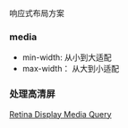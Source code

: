 响应式布局方案


### media

+ min-width: 从小到大适配
+ max-width： 从大到小适配

### 处理高清屏

[Retina Display Media Query](https://css-tricks.com/snippets/css/retina-display-media-query/)


